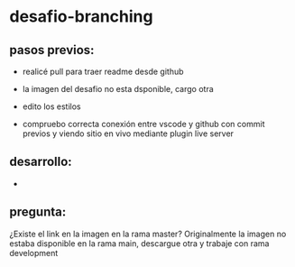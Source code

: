 # desafio-branching

## pasos previos:

- realicé pull para traer readme desde github

- la imagen del desafio no esta dsponible, cargo otra

- edito los estilos

- compruebo correcta conexión entre vscode y github con commit previos y viendo sitio en vivo mediante plugin live server

## desarrollo:

-

## pregunta:

¿Existe el link en la imagen en la rama master?
Originalmente la imagen no estaba disponible en la rama main, descargue otra y trabaje con rama development
